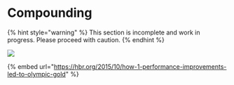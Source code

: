 # Compounding

{% hint style="warning" %}
This section is incomplete and work in progress. Please proceed with caution.
{% endhint %}

![](https://lh4.googleusercontent.com/dNrw9V33y3Tv8NQFQjBRwIfTHCxa4ihvGv1KS6Wz1-oR9MtlQrvk_T0mWzgDUXDDKr14A2Ia_sHorHLZAlcov7v-rfGMBqTPkJAIPe8es-zd2WrxxnHW-S-m8Y8BZSnvkwBySVRf)

{% embed url="https://hbr.org/2015/10/how-1-performance-improvements-led-to-olympic-gold" %}



